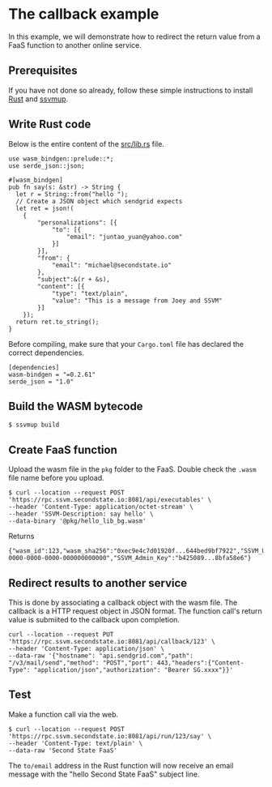 # The callback example

In this example, we will demonstrate how to redirect the return value from a FaaS function to another online service.

## Prerequisites

If you have not done so already, follow these simple instructions to install [Rust](https://www.rust-lang.org/tools/install) and [ssvmup](https://www.secondstate.io/articles/ssvmup/).

## Write Rust code

Below is the entire content of the [src/lib.rs](src/lib.rs) file.

```
use wasm_bindgen::prelude::*;
use serde_json::json;

#[wasm_bindgen]
pub fn say(s: &str) -> String {
  let r = String::from("hello ");
  // Create a JSON object which sendgrid expects
  let ret = json!(
    {
        "personalizations": [{
            "to": [{
                "email": "juntao_yuan@yahoo.com"
            }]
        }],
        "from": {
            "email": "michael@secondstate.io"
        },
        "subject":&(r + &s),
        "content": [{
            "type": "text/plain",
            "value": "This is a message from Joey and SSVM"
        }]
    });
  return ret.to_string();
}
```

Before compiling, make sure that your `Cargo.toml` file has declared the correct dependencies.

```
[dependencies]
wasm-bindgen = "=0.2.61"
serde_json = "1.0"
```

## Build the WASM bytecode

```
$ ssvmup build
```

## Create FaaS function

Upload the wasm file in the `pkg` folder to the FaaS. Double check the `.wasm` file name before you upload.

```
$ curl --location --request POST 'https://rpc.ssvm.secondstate.io:8081/api/executables' \
--header 'Content-Type: application/octet-stream' \
--header 'SSVM-Description: say hello' \
--data-binary '@pkg/hello_lib_bg.wasm'
```

Returns

```
{"wasm_id":123,"wasm_sha256":"0xec9e4c7d01920f...644bed9bf7922","SSVM_Usage_Key":"00000000-0000-0000-0000-000000000000","SSVM_Admin_Key":"b425089...8bfa58e6"}
```

## Redirect results to another service

This is done by associating a callback object with the wasm file. The callback is a HTTP request object in JSON format. The function call's return value is submiited to the callback upon completion.

```
curl --location --request PUT 'https://rpc.ssvm.secondstate.io:8081/api/callback/123' \
--header 'Content-Type: application/json' \
--data-raw '{"hostname": "api.sendgrid.com","path": "/v3/mail/send","method": "POST","port": 443,"headers":{"Content-Type": "application/json","authorization": "Bearer SG.xxxx"}}'
```

## Test

Make a function call via the web.

```
$ curl --location --request POST 'https://rpc.ssvm.secondstate.io:8081/api/run/123/say' \
--header 'Content-Type: text/plain' \
--data-raw 'Second State FaaS'
```

The `to/email` address in the Rust function will now receive an email message with the "hello Second State FaaS" subject line.

